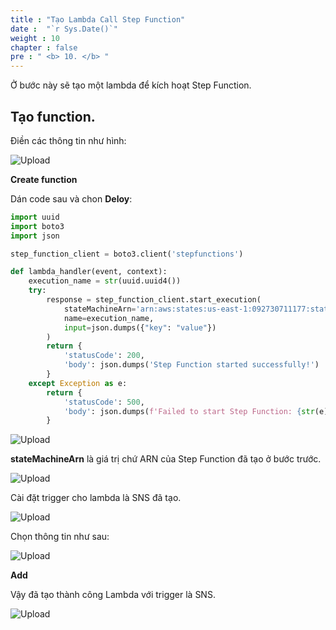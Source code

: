 ```yaml
---
title : "Tạo Lambda Call Step Function"
date :  "`r Sys.Date()`" 
weight : 10
chapter : false
pre : " <b> 10. </b> "
---
```


Ở bước này sẽ tạo một lambda để kích hoạt Step Function.

## Tạo function.

Điền các thông tin như hình:

![Upload](/images/10.callstepfun/n.png)

**Create function**

Dán code sau và chon **Deloy**:

```python
import uuid
import boto3
import json

step_function_client = boto3.client('stepfunctions')

def lambda_handler(event, context):
    execution_name = str(uuid.uuid4())
    try:
        response = step_function_client.start_execution(
            stateMachineArn='arn:aws:states:us-east-1:092730711177:stateMachine:MyStateMachine-v47qbhrm7',
            name=execution_name,
            input=json.dumps({"key": "value"})
        )
        return {
            'statusCode': 200,
            'body': json.dumps('Step Function started successfully!')
        }
    except Exception as e:
        return {
            'statusCode': 500,
            'body': json.dumps(f'Failed to start Step Function: {str(e)}')
        }
```

![Upload](/images/10.callstepfun/n1.png)

**stateMachineArn** là giá trị chứ ARN của Step Function đã tạo ở bước trước.

![Upload](/images/8.stepfun/n7.png)

Cài đặt trigger cho lambda là SNS đã tạo.

![Upload](/images/10.callstepfun/n2.png)

Chọn thông tin như sau:

![Upload](/images/10.callstepfun/n3.png)

**Add**

Vậy đã tạo thành công Lambda với trigger là SNS.

![Upload](/images/10.callstepfun/n4.png)
